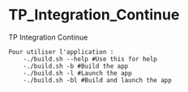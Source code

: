 # TP_Integration_Continue
TP Integration Continue

```
Pour utiliser l'application :
    -./build.sh --help #Use this for help
    -./build.sh -b #Build the app
    -./build.sh -l #Launch the app
    -./build.sh -bl #Build and launch the app
```